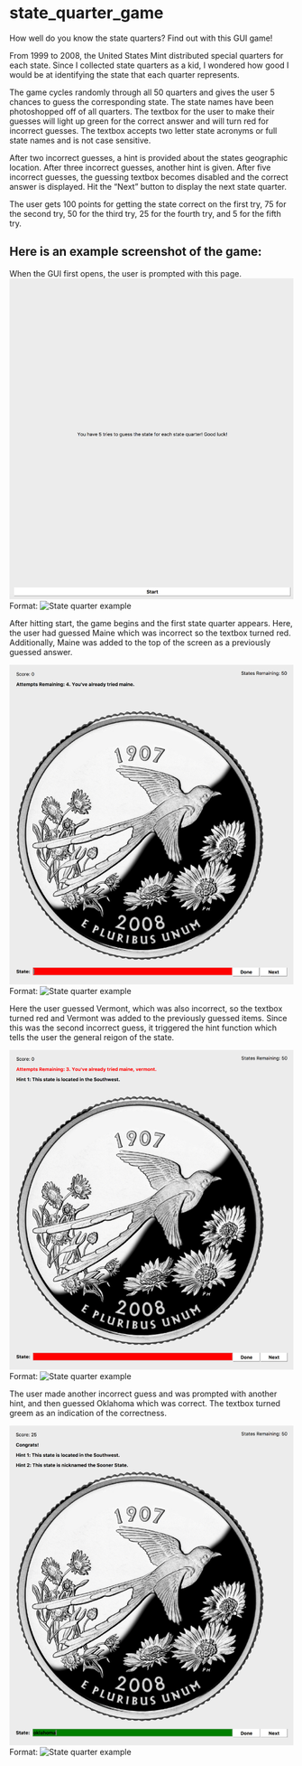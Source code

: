 # state_quarter_game

How well do you know the state quarters? Find out with this GUI game! 

From 1999 to 2008, the United States Mint distributed special quarters for each state. Since I collected state quarters as a kid, I wondered how good I would be at identifying the state that each quarter represents.

The game cycles randomly through all 50 quarters and gives the user 5 chances to guess the corresponding state. The state names have been photoshopped off of all quarters. The textbox for the user to make their guesses will light up green for the correct answer and will turn red for incorrect guesses. The textbox accepts two letter state acronyms or full state names and is not case sensitive.

After two incorrect guesses, a hint is provided about the states geographic location. After three incorrect guesses, another hint is given. After five incorrect guesses, the guessing textbox becomes disabled and the correct answer is displayed. Hit the “Next” button to display the next state quarter.

The user gets 100 points for getting the state correct on the first try, 75 for the second try, 50 for the third try, 25 for the fourth try, and 5 for the fifth try. 



## Here is an example screenshot of the game:


When the GUI first opens, the user is prompted with this page. 
![GitHub Logo](/example/ex1.png)
Format: ![State quarter example](url)

After hitting start, the game begins and the first state quarter appears. Here, the user had guessed Maine which was incorrect so the textbox turned red. Additionally, Maine was added to the top of the screen as a previously guessed answer.

![GitHub Logo](/example/ex2.png)
Format: ![State quarter example](url)

Here the user guessed Vermont, which was also incorrect, so the textbox turned red and Vermont was added to the previously guessed items. Since this was the second incorrect guess, it triggered the hint function which tells the user the general reigon of the state.

![GitHub Logo](/example/ex3.png)
Format: ![State quarter example](url)

The user made another incorrect guess and was prompted with another hint, and then guessed Oklahoma which was correct. The textbox turned greem as an indication of the correctness.


![GitHub Logo](/example/ex4.png)
Format: ![State quarter example](url)